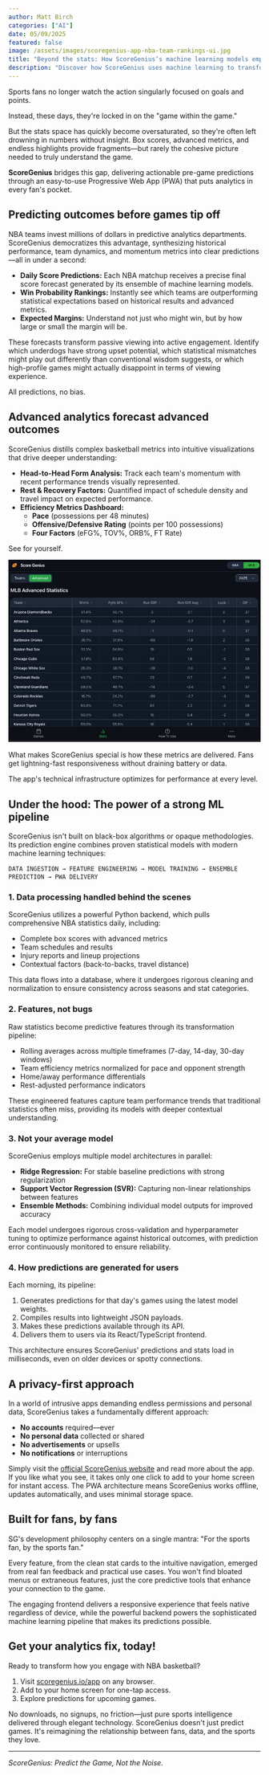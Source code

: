 ```yaml
---
author: Matt Birch
categories: ["AI"]
date: 05/09/2025
featured: false
image: /assets/images/scoregenius-app-nba-team-rankings-ui.jpg
title: "Beyond the stats: How ScoreGenius’s machine learning models empower sports fans"
description: "Discover how ScoreGenius uses machine learning to transform NBA statistics into powerful pre-game predictions. Our lightweight PWA delivers professional-grade analytics with zero friction—no accounts, no ads, just pure basketball intelligence."
---
```


Sports fans no longer watch the action singularly focused on goals and points.

Instead, these days, they're locked in on the "game within the game."

But the stats space has quickly become oversaturated, so they're often left drowning in numbers without insight. Box scores, advanced metrics, and endless highlights provide fragments—but rarely the cohesive picture needed to truly understand the game.

**ScoreGenius** bridges this gap, delivering actionable pre-game predictions through an easy-to-use Progressive Web App (PWA) that puts analytics in every fan's pocket.

## Predicting outcomes before games tip off

NBA teams invest millions of dollars in predictive analytics departments. ScoreGenius democratizes this advantage, synthesizing historical performance, team dynamics, and momentum metrics into clear predictions—all in under a second:

- **Daily Score Predictions:** Each NBA matchup receives a precise final score forecast generated by its ensemble of machine learning models.
- **Win Probability Rankings:** Instantly see which teams are outperforming statistical expectations based on historical results and advanced metrics.
- **Expected Margins:** Understand not just who might win, but by how large or small the margin will be.

These forecasts transform passive viewing into active engagement. Identify which underdogs have strong upset potential, which statistical mismatches might play out differently than conventional wisdom suggests, or which high-profile games might actually disappoint in terms of viewing experience.

All predictions, no bias.

## Advanced analytics forecast advanced outcomes

ScoreGenius distills complex basketball metrics into intuitive visualizations that drive deeper understanding:

- **Head-to-Head Form Analysis:** Track each team's momentum with recent performance trends visually represented.
- **Rest & Recovery Factors:** Quantified impact of schedule density and travel impact on expected performance.
- **Efficiency Metrics Dashboard:**
  - **Pace** (possessions per 48 minutes)
  - **Offensive/Defensive Rating** (points per 100 possessions)
  - **Four Factors** (eFG%, TOV%, ORB%, FT Rate)

See for yourself.

![ScoreGenius app MLB Advanced Stats Screen UI](/assets/images/scoregenius-mlb-advanced-stats.jpg)

What makes ScoreGenius special is how these metrics are delivered. Fans get lightning-fast responsiveness without draining battery or data.

The app's technical infrastructure optimizes for performance at every level.

## Under the hood: The power of a strong ML pipeline

ScoreGenius isn't built on black-box algorithms or opaque methodologies. Its prediction engine combines proven statistical models with modern machine learning techniques:

```
DATA INGESTION → FEATURE ENGINEERING → MODEL TRAINING → ENSEMBLE PREDICTION → PWA DELIVERY
```

### 1. Data processing handled behind the scenes

ScoreGenius utilizes a powerful Python backend, which pulls comprehensive NBA statistics daily, including:

- Complete box scores with advanced metrics
- Team schedules and results
- Injury reports and lineup projections
- Contextual factors (back-to-backs, travel distance)

This data flows into a database, where it undergoes rigorous cleaning and normalization to ensure consistency across seasons and stat categories.

### 2. Features, not bugs

Raw statistics become predictive features through its transformation pipeline:

- Rolling averages across multiple timeframes (7-day, 14-day, 30-day windows)
- Team efficiency metrics normalized for pace and opponent strength
- Home/away performance differentials
- Rest-adjusted performance indicators

These engineered features capture team performance trends that traditional statistics often miss, providing its models with deeper contextual understanding.

### 3. Not your average model

ScoreGenius employs multiple model architectures in parallel:

- **Ridge Regression:** For stable baseline predictions with strong regularization
- **Support Vector Regression (SVR):** Capturing non-linear relationships between features
- **Ensemble Methods:** Combining individual model outputs for improved accuracy

Each model undergoes rigorous cross-validation and hyperparameter tuning to optimize performance against historical outcomes, with prediction error continuously monitored to ensure reliability.

### 4. How predictions are generated for users

Each morning, its pipeline:

1. Generates predictions for that day's games using the latest model weights.
2. Compiles results into lightweight JSON payloads.
3. Makes these predictions available through its API.
4. Delivers them to users via its React/TypeScript frontend.

This architecture ensures ScoreGenius' predictions and stats load in milliseconds, even on older devices or spotty connections.

## A privacy-first approach

In a world of intrusive apps demanding endless permissions and personal data, ScoreGenius takes a fundamentally different approach:

- **No accounts** required—ever
- **No personal data** collected or shared
- **No advertisements** or upsells
- **No notifications** or interruptions

Simply visit the [official ScoreGenius website](https://scoregenius.io) and read more about the app. If you like what you see, it takes only one click to add to your home screen for instant access. The PWA architecture means ScoreGenius works offline, updates automatically, and uses minimal storage space.

## Built for fans, by fans

SG's development philosophy centers on a single mantra: "For the sports fan, by the sports fan."

Every feature, from the clean stat cards to the intuitive navigation, emerged from real fan feedback and practical use cases. You won't find bloated menus or extraneous features, just the core predictive tools that enhance your connection to the game.

The engaging frontend delivers a responsive experience that feels native regardless of device, while the powerful backend powers the sophisticated machine learning pipeline that makes its predictions possible.

## Get your analytics fix, today!

Ready to transform how you engage with NBA basketball?

1. Visit [scoregenius.io/app](https://scoregenius.io/app) on any browser.
2. Add to your home screen for one-tap access.
3. Explore predictions for upcoming games.

No downloads, no signups, no friction—just pure sports intelligence delivered through elegant technology. ScoreGenius doesn't just predict games. It's reimagining the relationship between fans, data, and the sports they love.

---

_ScoreGenius: Predict the Game, Not the Noise._
